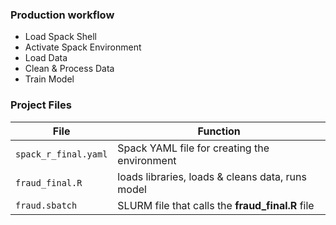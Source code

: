 
### Production workflow  
* Load Spack Shell
* Activate Spack Environment
* Load Data
* Clean & Process Data
* Train Model
  
### Project Files
  
**File**                 | **Function**
-------------------------|-----------
```spack_r_final.yaml``` | Spack YAML file for creating the environment
```fraud_final.R```      | loads libraries, loads & cleans data, runs model
```fraud.sbatch```       | SLURM file that calls the **fraud_final.R** file 


